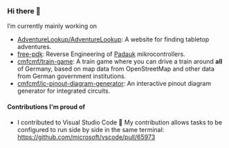 ### Hi there 👋

I’m currently mainly working on 
- [AdventureLookup/AdventureLookup](https://github.com/AdventureLookup/AdventureLookup): A website for finding tabletop adventures.
- [free-pdk](https://github.com/free-pdk): Reverse Engineering of [Padauk](http://www.padauk.com.tw/) mikrocontrollers.
- [cmfcmf/train-game](https://github.com/cmfcmf/train-game): A train game where you can drive a train around **all** of Germany, based on map data from OpenStreetMap and other data from German government institutions. 
- [cmfcmf/ic-pinout-diagram-generator](https://github.com/cmfcmf/ic-pinout-diagram-generator): An interactive pinout diagram generator for integrated circuits.

#### Contributions I'm proud of

- I contributed to Visual Studio Code 🎉
  My contribution allows tasks to be configured to run side by side in the same terminal: 
  https://github.com/microsoft/vscode/pull/65973

<!--
- 🔭 I’m currently working on ...
- 🌱 I’m currently learning ...
- 👯 I’m looking to collaborate on ...
- 🤔 I’m looking for help with ...
- 💬 Ask me about ...
- 📫 How to reach me: ...
- 😄 Pronouns: ...
- ⚡ Fun fact: ...
-->
